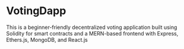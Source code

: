 # VotingDapp
This is a beginner-friendly decentralized voting application built using Solidity for smart contracts and a MERN-based frontend with Express, Ethers.js, MongoDB, and React.js
